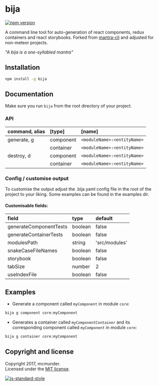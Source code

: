 # bija

[![npm version](https://badge.fury.io/js/bija.svg)](https://badge.fury.io/js/bija)

A command line tool for auto-generation of react components, redux containers and react storybooks. Forked from [mantra-cli](https://github.com/mantrajs/mantra-cli) and adjusted for non-meteor projects.

*"A bija is a one-syllabled mantra"*


## Installation

```bash
npm install -g bija
```


## Documentation

Make sure you run `bija` from the root directory of your project.

### API
| command, alias | [type]    | [name]                      |
| :------------- | :-------- | :-------------------------- |
| generate, g    | component | `<moduleName>:<entityName>` |
|                | container | `<moduleName>:<entityName>` |
| destroy, d     | component | `<moduleName>:<entityName>` |
|                | container | `<moduleName>:<entityName>` |


### Config / customise output

To customise the output adjust the .bija.yaml config file in the root of the project to your liking. Some examples can be found in the examples dir.

#### Customisable fields:

| field                  | type            | default              |
| :--------------------- | :-------------- | :--------------------|
| generateComponentTests | boolean         | false                |
| generateContainerTests | boolean         | false                |
| modulesPath            | string          | 'src/modules'        |
| snakeCaseFileNames     | boolean         | false                |
| storybook              | boolean         | false                |
| tabSize                | number          | 2                    |
| useIndexFile           | boolean         | false                |

## Examples

- Generate a component called `myComponent` in module `core`:

```bash
bija g component core:myComponent
```

- Generates a container called `myComponentContainer` and its corresponding component called `myComponent` in module `core`:

```bash
bija g container core:myComponent
```

## Copyright and license

Copyright 2017, mcmunder.  
Licensed under the [MIT license](./LICENSE).

[![js-standard-style](https://cdn.rawgit.com/feross/standard/master/badge.svg)](https://github.com/feross/standard)
